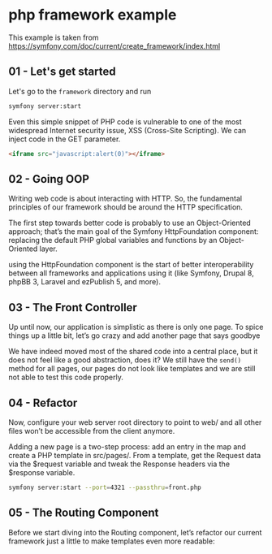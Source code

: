 # php framework example
This example is taken from https://symfony.com/doc/current/create_framework/index.html

## 01 - Let's get started
Let's go to the `framework` directory and run
```bash
symfony server:start
```

Even this simple snippet of PHP code is vulnerable to one of the most widespread Internet security issue, XSS
(Cross-Site Scripting). We can inject code in the GET parameter.

```html
<iframe src="javascript:alert(0)"></iframe>
```

## 02 - Going OOP
Writing web code is about interacting with HTTP. So, the fundamental principles of our framework should be around the
HTTP specification.

The first step towards better code is probably to use an Object-Oriented approach; that’s the main goal of the Symfony
HttpFoundation component: replacing the default PHP global variables and functions by an Object-Oriented layer.

using the HttpFoundation component is the start of better interoperability between all frameworks and applications using
it (like Symfony, Drupal 8, phpBB 3, Laravel and ezPublish 5, and more).

## 03 - The Front Controller
Up until now, our application is simplistic as there is only one page. To spice things up a little bit, let’s go crazy
and add another page that says goodbye

We have indeed moved most of the shared code into a central place, but it does not feel like a good abstraction, does
it? We still have the `send()` method for all pages, our pages do not look like templates and we are still not able to
test this code properly.

## 04 - Refactor
Now, configure your web server root directory to point to web/ and all other files won’t be accessible from the client
anymore.

Adding a new page is a two-step process: add an entry in the map and create a PHP template in src/pages/. From a
template, get the Request data via the $request variable and tweak the Response headers via the $response variable.

```bash
symfony server:start --port=4321 --passthru=front.php
```

## 05 - The Routing Component
Before we start diving into the Routing component, let’s refactor our current framework just a little to make templates
even more readable:
